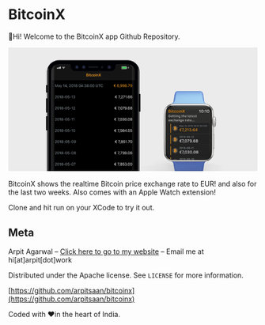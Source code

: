 # BitcoinX
👋Hi! Welcome to the BitcoinX app Github Repository.


![BitcoinX shows you exchange rates for bitcoin](/images/bitcoinx-hero.png?raw=true "BitcoinX - EUR to Bitcoin exchange rates on your iPhone and Watch!")

BitcoinX shows the realtime Bitcoin price exchange rate to EUR! and also for the last two weeks. 
Also comes with an Apple Watch extension!

Clone and hit run on your XCode to try it out.

## Meta

Arpit Agarwal – [Click here to go to my website](https://arpit.work) – Email me at hi[at]arpit[dot]work

Distributed under the Apache license. See ``LICENSE`` for more information.

[https://github.com/arpitsaan/bitcoinx](https://github.com/arpitsaan/bitcoinx)

[swift-image]:https://img.shields.io/badge/swift-3.0-oradnge.svg
[swift-url]: https://swift.org/
[license-image]: https://img.shields.io/badge/License-Apache-blue.svg
[license-url]: LICENSE
[codebeat-image]: https://codebeat.co/badges/c19b47ea-2f9d-45df-8458-b2d952fe9dad
[codebeat-url]: https://codebeat.co/projects/github-com-vsouza-awesomeios-com

Coded with ❤️in the heart of India.